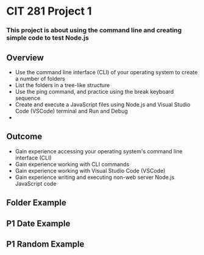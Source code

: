 # CIT 281 Project 1

### This project is about using the command line and creating simple code to test Node.js

## Overview
  - Use the command line interface (CLI) of your operating system to create a number of folders
  - List the folders in a tree-like structure
  - Use the ping command, and practice using the break keyboard sequence
  - Create and execute a JavaScript files using Node.js and Visual Studio Code (VSCode) terminal and Run and Debug
  - 
## Outcome
  - Gain experience accessing your operating system's command line interface (CLI)
  - Gain experience working with CLI commands
  - Gain experience working with Visual Studio Code (VSCode)
  - Gain experience writing and executing non-web server Node.js JavaScript code

## Folder Example

## P1 Date Example

## P1 Random Example


